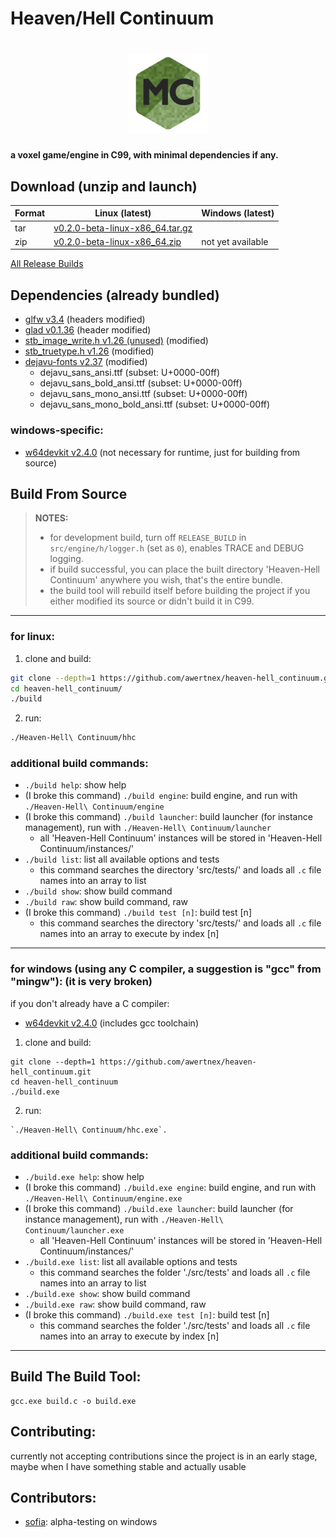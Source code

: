 # Heaven/Hell Continuum

<h1 align="center">
  <img src="resources/logo/128x128.png" alt="Heaven-Hell Continuum">
</h1>

**a voxel game/engine in C99, with minimal dependencies if any.**


## Download (unzip and launch)

Format | Linux (latest) | Windows (latest)
--- | --- | ---
tar | [v0.2.0-beta-linux-x86_64.tar.gz](https://github.com/awertnex/heaven-hell_continuum/releases/download/v0.2.0-beta/heaven-hell_continuum-v0.2.0-beta-linux-x86_64.tar.gz)
zip | [v0.2.0-beta-linux-x86_64.zip](https://github.com/awertnex/heaven-hell_continuum/releases/download/v0.2.0-beta/heaven-hell_continuum-v0.2.0-beta-linux-x86_64.zip) | not yet available
[All Release Builds](https://github.com/awertnex/heaven-hell_continuum/blob/main/RELEASE_BUILDS.md)


## Dependencies (already bundled)

- [glfw v3.4](https://github.com/glfw/glfw/releases) (headers modified)
- [glad v0.1.36](https://github.com/dav1dde/glad-web) (header modified)
- [stb_image_write.h v1.26 (unused)](https://github.com/nothings/stb/blob/master/stb_image_write.h) (modified)
- [stb_truetype.h v1.26](https://github.com/nothings/stb/blob/master/stb_truetype.h) (modified)
- [dejavu-fonts v2.37](https://github.com/dejavu-fonts/dejavu-fonts) (modified)
    - dejavu_sans_ansi.ttf (subset: U+0000-00ff)
    - dejavu_sans_bold_ansi.ttf (subset: U+0000-00ff)
    - dejavu_sans_mono_ansi.ttf (subset: U+0000-00ff)
    - dejavu_sans_mono_bold_ansi.ttf (subset: U+0000-00ff)

### windows-specific:
- [w64devkit v2.4.0](https://github.com/skeeto/w64devkit) (not necessary for runtime, just for building from source)


## Build From Source

>**NOTES:**
>- for development build, turn off `RELEASE_BUILD` in `src/engine/h/logger.h` (set as `0`), enables TRACE and DEBUG logging.
>- if build successful, you can place the built directory 'Heaven-Hell Continuum' anywhere you wish, that's the entire bundle.
>- the build tool will rebuild itself before building the project if you either modified its source or didn't build it in C99.

- - -

### for linux:

1. clone and build:

```bash
git clone --depth=1 https://github.com/awertnex/heaven-hell_continuum.git
cd heaven-hell_continuum/
./build
```

2. run:

```bash
./Heaven-Hell\ Continuum/hhc
```

### additional build commands:

- `./build help`: show help
- (I broke this command) `./build engine`: build engine, and run with `./Heaven-Hell\ Continuum/engine`
- (I broke this command) `./build launcher`: build launcher (for instance management), run with `./Heaven-Hell\ Continuum/launcher`
    - all 'Heaven-Hell Continuum' instances will be stored in 'Heaven-Hell Continuum/instances/'
- `./build list`: list all available options and tests
    - this command searches the directory 'src/tests/' and loads all `.c` file names into an array to list
- `./build show`: show build command
- `./build raw`: show build command, raw
- (I broke this command) `./build test [n]`: build test [n]
    - this command searches the directory 'src/tests/' and loads all `.c` file names into an array to execute by index [n]

- - -

### for windows (using any C compiler, a suggestion is "gcc" from "mingw"): (it is very broken)

if you don't already have a C compiler:
- [w64devkit v2.4.0](https://github.com/skeeto/w64devkit) (includes gcc toolchain)

1. clone and build:

```command
git clone --depth=1 https://github.com/awertnex/heaven-hell_continuum.git
cd heaven-hell_continuum
./build.exe
```

2. run:

```command
`./Heaven-Hell\ Continuum/hhc.exe`.
```

### additional build commands:

- `./build.exe help`: show help
- (I broke this command) `./build.exe engine`: build engine, and run with `./Heaven-Hell\ Continuum/engine.exe`
- (I broke this command) `./build.exe launcher`: build launcher (for instance management), run with `./Heaven-Hell\ Continuum/launcher.exe`
    - all 'Heaven-Hell Continuum' instances will be stored in 'Heaven-Hell Continuum/instances/'
- `./build.exe list`: list all available options and tests
    - this command searches the folder './src/tests' and loads all `.c` file names into an array to list
- `./build.exe show`: show build command
- `./build.exe raw`: show build command, raw
- (I broke this command) `./build.exe test [n]`: build test [n]
    - this command searches the folder './src/tests' and loads all `.c` file names into an array to execute by index [n]

- - -

## Build The Build Tool:

```command
gcc.exe build.c -o build.exe
```

## Contributing:
currently not accepting contributions since the project is in an early stage, maybe when I have something stable and actually usable

## Contributors:
- [sofia](https://github.com/EdgySofia666): alpha-testing on windows

